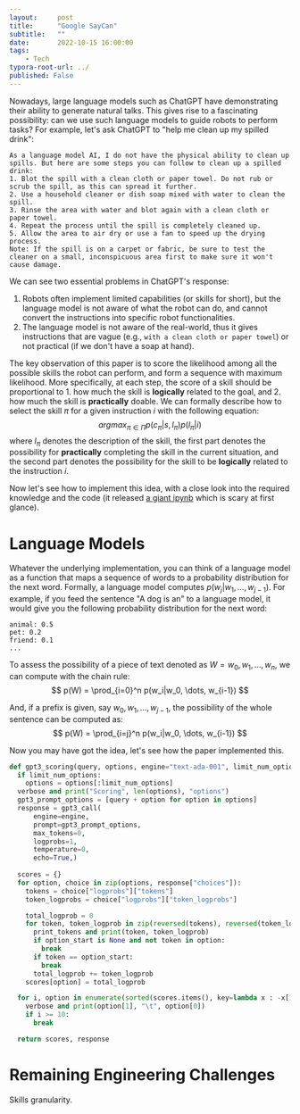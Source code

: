 ```yaml
---
layout:     post
title:      "Google SayCan"
subtitle:   ""
date:       2022-10-15 16:00:00
tags:
    - Tech
typora-root-url: ../
published: False
---
```


<!-- Recently, Google released an interesting project, SayCan, which demonstrates how to bridge the gap between what we want robots to do (in natural language) and what robots can do (atomic functionalities).
While the video demo is quite impressive, the paper and the code seem overwhelming at the first glance.
In this post, I will try to summarize the key ideas of the paper and the code, and provide a simplified implementation of SayCan. -->

Nowadays, large language models such as ChatGPT have demonstrating their ability to generate natural talks.
This gives rise to a fascinating possibility: can we use such language models to guide robots to perform tasks?
For example, let's ask ChatGPT to "help me clean up my spilled drink":
```
As a language model AI, I do not have the physical ability to clean up spills. But here are some steps you can follow to clean up a spilled drink:  
1. Blot the spill with a clean cloth or paper towel. Do not rub or scrub the spill, as this can spread it further.  
2. Use a household cleaner or dish soap mixed with water to clean the spill.  
3. Rinse the area with water and blot again with a clean cloth or paper towel.  
4. Repeat the process until the spill is completely cleaned up.  
5. Allow the area to air dry or use a fan to speed up the drying process.  
Note: If the spill is on a carpet or fabric, be sure to test the cleaner on a small, inconspicuous area first to make sure it won't cause damage.
```

We can see two essential problems in ChatGPT's response:
1. Robots often implement limited capabilities (or skills for short), but the language model is not aware of what the robot can do, and cannot convert the instructions into specific robot functionalities.
2. The language model is not aware of the real-world, thus it gives instructions that are vague (e.g., `with a clean cloth or paper towel`) or not practical (if we don't have a soap at hand).

The key observation of this paper is to score the likelihood among all the possible skills the robot can perform, and form a sequence with maximum likelihood.
More specifically, at each step, the score of a skill should be proportional to 1. how much the skill is **logically** related to the goal, and 2. how much the skill is **practically** doable.
We can formally describe how to select the skill $\pi$ for a given instruction $i$ with the following equation:
$$
argmax_{\pi \in \Pi} p(c_\pi|s,l_\pi)p(l_\pi|i)
$$
where $l_\pi$ denotes the description of the skill, the first part denotes the possibility for **practically** completing the skill in the current situation, and the second part denotes the possibility for the skill to be **logically** related to the instruction $i$.

Now let's see how to implement this idea, with a close look into the required knowledge and the code (it released [a giant ipynb](https://github.com/google-research/google-research/blob/master/saycan/SayCan-Robot-Pick-Place.ipynb) which is scary at first glance).

# Language Models

Whatever the underlying implementation, you can think of a language model as a function that maps a sequence of words to a probability distribution for the next word.
Formally, a language model computes $p(w_{j}|w_{1},\dots,w_{j-1})$.
For example, if you feed the sentence "A dog is an" to a language model, it would give you the following probability distribution for the next word:
```
animal: 0.5
pet: 0.2
friend: 0.1
...
```
To assess the possibility of a piece of text denoted as $W={w_0, w_1, \dots, w_n}$, we can compute with the chain rule:
$$
p(W) = \prod_{i=0}^n p(w_i|w_0, \dots, w_{i-1})
$$

And, if a prefix is given, say $w_0, w_1, \dots, w_{j-1}$, the possibility of the whole sentence can be computed as:
$$
p(W) = \prod_{i=j}^n p(w_i|w_0, \dots, w_{i-1})
$$

Now you may have got the idea, let's see how the paper implemented this.
```python
def gpt3_scoring(query, options, engine="text-ada-001", limit_num_options=None, option_start="\n", verbose=False, print_tokens=False):
  if limit_num_options:
    options = options[:limit_num_options]
  verbose and print("Scoring", len(options), "options")
  gpt3_prompt_options = [query + option for option in options]
  response = gpt3_call(
      engine=engine, 
      prompt=gpt3_prompt_options, 
      max_tokens=0,
      logprobs=1, 
      temperature=0,
      echo=True,)
  
  scores = {}
  for option, choice in zip(options, response["choices"]):
    tokens = choice["logprobs"]["tokens"]
    token_logprobs = choice["logprobs"]["token_logprobs"]

    total_logprob = 0
    for token, token_logprob in zip(reversed(tokens), reversed(token_logprobs)):
      print_tokens and print(token, token_logprob)
      if option_start is None and not token in option:
        break
      if token == option_start:
        break
      total_logprob += token_logprob
    scores[option] = total_logprob

  for i, option in enumerate(sorted(scores.items(), key=lambda x : -x[1])):
    verbose and print(option[1], "\t", option[0])
    if i >= 10:
      break

  return scores, response
```

# Remaining Engineering Challenges

Skills granularity.
